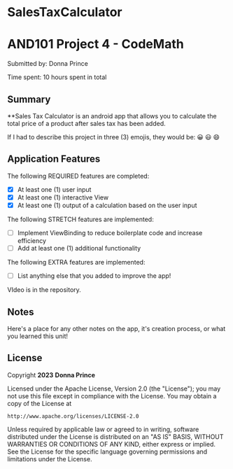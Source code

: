 # SalesTaxCalculator


# AND101 Project 4 - CodeMath

Submitted by: Donna Prince

Time spent: 10 hours spent in total

## Summary

**Sales Tax Calculator is an android app that allows you to calculate the total price of a product after sales tax has been added. 

If I had to describe this project in three (3) emojis, they would be: 😀 😃 😄 

## Application Features


The following REQUIRED features are completed:

- [x] At least one (1) user input
- [x] At least one (1) interactive View
- [x] At least one (1) output of a calculation based on the user input

The following STRETCH features are implemented:

- [ ] Implement ViewBinding to reduce boilerplate code and increase efficiency
- [ ] Add at least one (1) additional functionality

The following EXTRA features are implemented:

- [ ] List anything else that you added to improve the app!

VIdeo is in the repository. 

## Notes

Here's a place for any other notes on the app, it's creation process, or what you learned this unit!

## License

Copyright **2023** **Donna Prince**

Licensed under the Apache License, Version 2.0 (the "License");
you may not use this file except in compliance with the License.
You may obtain a copy of the License at

    http://www.apache.org/licenses/LICENSE-2.0

Unless required by applicable law or agreed to in writing, software
distributed under the License is distributed on an "AS IS" BASIS,
WITHOUT WARRANTIES OR CONDITIONS OF ANY KIND, either express or implied.
See the License for the specific language governing permissions and
limitations under the License.
